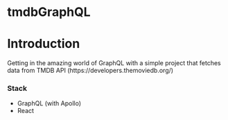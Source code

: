 # tmdbGraphQL
<h1>Introduction</h1>
<p>Getting in the amazing world of GraphQL with a simple project that fetches data from TMDB API (https://developers.themoviedb.org/)</p>

<h3>Stack</h3>
<ul>
  <li>GraphQL (with Apollo)</li>
  <li>React</li>
</ul>
